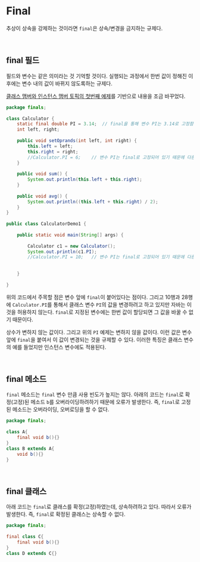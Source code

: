 # Final

추상이 상속을 강제하는 것이라면 `final`은 상속/변경을 금지하는 규제다.

</br>

## final 필드

필드와 변수는 같은 의미라는 것 기억할 것이다. 실행되는 과정에서 한번 값이 정해진 이후에는 변수 내의 값이 바뀌지 않도록하는 규제다.

[클래스 맴버와 인스턴스 맴버 토픽의 첫번째 예제](https://opentutorials.org/module/516/5440#example1)를 기반으로 내용을 조금 바꾸었다.

``` java
package finals;
 
class Calculator {
    static final double PI = 3.14;	// final을 통해 변수 PI는 3.14로 고정함.
    int left, right;
 
    public void setOprands(int left, int right) {
        this.left = left;
        this.right = right;
        //Calculator.PI = 6;	// 변수 PI는 final로 고정되어 있기 때문에 다른 상수로 할당하려고 한다면 에러가 발생하게 된다.
    }
 
    public void sum() {
        System.out.println(this.left + this.right);
    }
 
    public void avg() {
        System.out.println((this.left + this.right) / 2);
    }
}
 
public class CalculatorDemo1 {
 
    public static void main(String[] args) {
 
        Calculator c1 = new Calculator();
        System.out.println(c1.PI);
        //Calculator.PI = 10;	// 변수 PI는 final로 고정되어 있기 때문에 다른 상수로 할당하려고 한다면 에러가 발생하게 된다.
 
 
    }
 
}
```

위의 코드에서 주목할 점은 변수 앞에 `final`이 붙어있다는 점이다. 그리고 10행과 28행에 `Calculator.PI`를 통해서 클래스 변수 `PI`의 값을 변경하려고 하고 있지만 자바는 이것을 허용하지 않는다. `final`로 지정된 변수에는 한번 값이 할당되면 그 값을 바꿀 수 없기 때문이다.

상수가 변하지 않는 값이다. 그리고 위의 `PI` 예제는 변하지 않을 값이다. 이런 값은 변수 앞에 `final`을 붙여서 이 값이 변경되는 것을 규제할 수 있다. 이러한 특징은 클래스 변수의 예를 들었지만 인스턴스 변수에도 적용된다.

</br>

## final 메소드

`final` 메소드는 `final` 변수 만큼 사용 빈도가 높지는 않다. 아래의 코드는 `final`로 확정(고정)된 메소드 `b`를 오버라이딩하려하기 때문에 오류가 발생한다. 즉, `final`로 고정된 메소드는 오버라이딩, 오버로딩을 할 수 없다.

``` java
package finals;
 
class A{
    final void b(){}
}
class B extends A{
    void b(){}
}
```

</br>

## final 클래스

아래 코드는 `final`로 클래스를 확정(고정)하였는데, 상속하려하고 있다. 따라서 오류가 발생한다. 즉, `final`로 확정된 클래스는 상속할 수 없다.

``` java
package finals;
 
final class C{
    final void b(){}
}
class D extends C{}
```